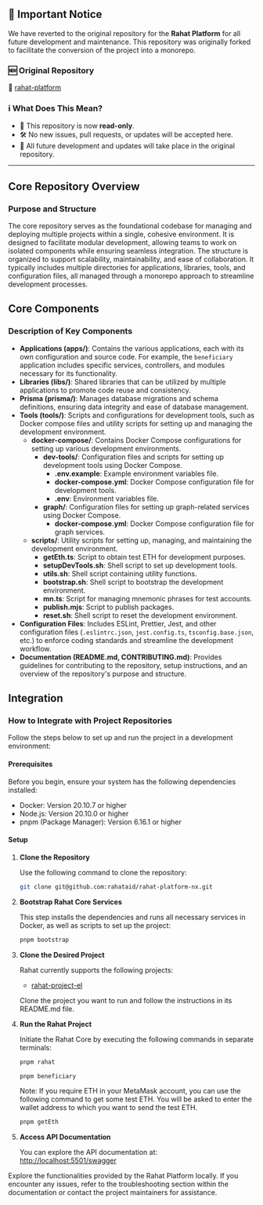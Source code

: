 ## 🚨 Important Notice

We have reverted to the original repository for the **Rahat Platform** for all future development and maintenance. This repository was originally forked to facilitate the conversion of the project into a monorepo.

### 🆕 Original Repository

🔗 [rahat-platform](https://github.com/rahataid/rahat-platform)

### ℹ️ What Does This Mean?

- 📄 This repository is now **read-only**.
- 🛠️ No new issues, pull requests, or updates will be accepted here.
- 🚀 All future development and updates will take place in the original repository.

---

## Core Repository Overview

### Purpose and Structure

The core repository serves as the foundational codebase for managing and deploying multiple projects within a single, cohesive environment. It is designed to facilitate modular development, allowing teams to work on isolated components while ensuring seamless integration. The structure is organized to support scalability, maintainability, and ease of collaboration. It typically includes multiple directories for applications, libraries, tools, and configuration files, all managed through a monorepo approach to streamline development processes.

## Core Components

### Description of Key Components

- **Applications (apps/)**: Contains the various applications, each with its own configuration and source code. For example, the `beneficiary` application includes specific services, controllers, and modules necessary for its functionality.
- **Libraries (libs/)**: Shared libraries that can be utilized by multiple applications to promote code reuse and consistency.
- **Prisma (prisma/)**: Manages database migrations and schema definitions, ensuring data integrity and ease of database management.
- **Tools (tools/)**: Scripts and configurations for development tools, such as Docker compose files and utility scripts for setting up and managing the development environment.
  - **docker-compose/**: Contains Docker Compose configurations for setting up various development environments.
    - **dev-tools/**: Configuration files and scripts for setting up development tools using Docker Compose.
      - **.env.example**: Example environment variables file.
      - **docker-compose.yml**: Docker Compose configuration file for development tools.
      - **.env**: Environment variables file.
    - **graph/**: Configuration files for setting up graph-related services using Docker Compose.
      - **docker-compose.yml**: Docker Compose configuration file for graph services.
  - **scripts/**: Utility scripts for setting up, managing, and maintaining the development environment.
    - **getEth.ts**: Script to obtain test ETH for development purposes.
    - **setupDevTools.sh**: Shell script to set up development tools.
    - **utils.sh**: Shell script containing utility functions.
    - **bootstrap.sh**: Shell script to bootstrap the development environment.
    - **mn.ts**: Script for managing mnemonic phrases for test accounts.
    - **publish.mjs**: Script to publish packages.
    - **reset.sh**: Shell script to reset the development environment.
- **Configuration Files**: Includes ESLint, Prettier, Jest, and other configuration files (`.eslintrc.json`, `jest.config.ts`, `tsconfig.base.json`, etc.) to enforce coding standards and streamline the development workflow.
- **Documentation (README.md, CONTRIBUTING.md)**: Provides guidelines for contributing to the repository, setup instructions, and an overview of the repository's purpose and structure.

## Integration

### How to Integrate with Project Repositories

Follow the steps below to set up and run the project in a development environment:

#### Prerequisites

Before you begin, ensure your system has the following dependencies installed:

- Docker: Version 20.10.7 or higher
- Node.js: Version 20.10.0 or higher
- pnpm (Package Manager): Version 6.16.1 or higher

#### Setup

1. **Clone the Repository**

   Use the following command to clone the repository:

   ```bash
   git clone git@github.com:rahataid/rahat-platform-nx.git
   ```

2. **Bootstrap Rahat Core Services**

   This step installs the dependencies and runs all necessary services in Docker, as well as scripts to set up the project:

   ```bash
   pnpm bootstrap
   ```

3. **Clone the Desired Project**

   Rahat currently supports the following projects:

   - [rahat-project-el](https://github.com/rahataid/rahat-project-el)

   Clone the project you want to run and follow the instructions in its README.md file.

4. **Run the Rahat Project**

   Initiate the Rahat Core by executing the following commands in separate terminals:

   ```bash
   pnpm rahat
   ```

   ```bash
   pnpm beneficiary
   ```

   Note: If you require ETH in your MetaMask account, you can use the following command to get some test ETH. You will be asked to enter the wallet address to which you want to send the test ETH.

   ```bash
   pnpm getEth
   ```

5. **Access API Documentation**

   You can explore the API documentation at: [http://localhost:5501/swagger](http://localhost:5501/swagger)

Explore the functionalities provided by the Rahat Platform locally. If you encounter any issues, refer to the troubleshooting section within the documentation or contact the project maintainers for assistance.
